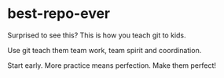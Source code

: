 # best-repo-ever
Surprised to see this? This is how you teach git to kids.

Use git teach them team work, team spirit and coordination. 

Start early. More practice means perfection. Make them perfect!
